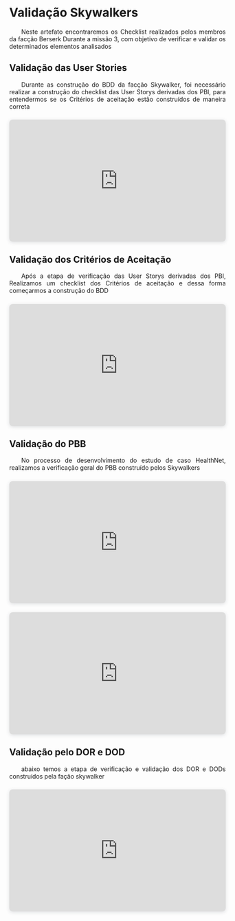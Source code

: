 # Validação Skywalkers

<p align="justify">&emsp;&emsp;Neste artefato encontraremos os Checklist realizados pelos membros da facção Berserk Durante a missão 3, com objetivo de verificar e validar os determinados elementos analisados</p> 

## Validação das User Stories

<p align="justify">&emsp;&emsp;Durante as construção do BDD da facção Skywalker, foi necessário realizar a construção do  checklist das User Storys derivadas dos PBI, para entendermos se os Critérios de aceitação estão construídos de maneira correta</p>

<center>

<div style="position: relative; width: 100%; height: 0; padding-top: 56.2500%;
 padding-bottom: 0; box-shadow: 0 2px 8px 0 rgba(63,69,81,0.16); margin-top: 1.6em; margin-bottom: 0.9em; overflow: hidden;
 border-radius: 8px; will-change: transform;">
  <iframe loading="lazy" style="position: absolute; width: 100%; height: 100%; top: 0; left: 0; border: none; padding: 0;margin: 0;"
    src="https://drive.google.com/file/d/1xb93LbFebQI9uACk6-KpJyjlBS7eIDsV/preview" allowfullscreen="allowfullscreen" allow="fullscreen">
  </iframe>
</div>
</center>

## Validação dos Critérios de Aceitação

<p align="justify">&emsp;&emsp;Após a etapa de verificação das User Storys derivadas dos PBI, Realizamos um checklist dos Critérios de aceitação e dessa forma começarmos a construção do BDD </p>


<center>

<div style="position: relative; width: 100%; height: 0; padding-top: 56.2500%;
 padding-bottom: 0; box-shadow: 0 2px 8px 0 rgba(63,69,81,0.16); margin-top: 1.6em; margin-bottom: 0.9em; overflow: hidden;
 border-radius: 8px; will-change: transform;">
  <iframe loading="lazy" style="position: absolute; width: 100%; height: 100%; top: 0; left: 0; border: none; padding: 0;margin: 0;"
    src="https://drive.google.com/file/d/1gJzWDAkHNc1KibvhUOhapEvhF-vAh_Fm/preview" allowfullscreen="allowfullscreen" allow="fullscreen">
  </iframe>
</div>
</center>

## Validação do PBB

 <p align="justify">&emsp;&emsp;No processo de desenvolvimento do estudo de caso HealthNet, realizamos a verificação geral do PBB construído pelos Skywalkers </p>

<center>

<div style="position: relative; width: 100%; height: 0; padding-top: 56.2500%;
 padding-bottom: 0; box-shadow: 0 2px 8px 0 rgba(63,69,81,0.16); margin-top: 1.6em; margin-bottom: 0.9em; overflow: hidden;
 border-radius: 8px; will-change: transform;">
  <iframe loading="lazy" style="position: absolute; width: 100%; height: 100%; top: 0; left: 0; border: none; padding: 0;margin: 0;"
    src="https://drive.google.com/file/d/1JaVmthb-uwGEZ37W4A_2Vs7rbtRbWaTo/preview" allowfullscreen="allowfullscreen" allow="fullscreen">
  </iframe>
</div>

<div style="position: relative; width: 100%; height: 0; padding-top: 56.2500%;
 padding-bottom: 0; box-shadow: 0 2px 8px 0 rgba(63,69,81,0.16); margin-top: 1.6em; margin-bottom: 0.9em; overflow: hidden;
 border-radius: 8px; will-change: transform;">
  <iframe loading="lazy" style="position: absolute; width: 100%; height: 100%; top: 0; left: 0; border: none; padding: 0;margin: 0;"
    src="https://drive.google.com/file/d/15T-4jh40liz1vatmhXxRqeAzhu-3jk5n/preview" allowfullscreen="allowfullscreen" allow="fullscreen">
  </iframe>
</div>
</center>

## Validação pelo DOR e DOD

<p align="justify">&emsp;&emsp;abaixo temos a etapa de verificação e validação dos DOR e DODs construídos pela fação skywalker</p>

<center>

<div style="position: relative; width: 100%; height: 0; padding-top: 56.2500%;
 padding-bottom: 0; box-shadow: 0 2px 8px 0 rgba(63,69,81,0.16); margin-top: 1.6em; margin-bottom: 0.9em; overflow: hidden;
 border-radius: 8px; will-change: transform;">
  <iframe loading="lazy" style="position: absolute; width: 100%; height: 100%; top: 0; left: 0; border: none; padding: 0;margin: 0;"
    src="https://drive.google.com/file/d/1jNew67RHMN8D9V2uyevk70s_9z6AtHja/preview" allowfullscreen="allowfullscreen" allow="fullscreen">
  </iframe>
</div>
</center>


